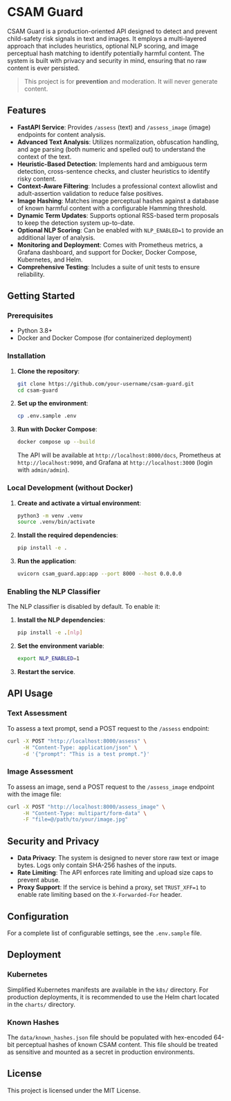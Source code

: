 # CSAM Guard

CSAM Guard is a production-oriented API designed to detect and prevent child-safety risk signals in text and images. It employs a multi-layered approach that includes heuristics, optional NLP scoring, and image perceptual hash matching to identify potentially harmful content. The system is built with privacy and security in mind, ensuring that no raw content is ever persisted.

> This project is for **prevention** and moderation. It will never generate content.

## Features

-   **FastAPI Service**: Provides `/assess` (text) and `/assess_image` (image) endpoints for content analysis.
-   **Advanced Text Analysis**: Utilizes normalization, obfuscation handling, and age parsing (both numeric and spelled out) to understand the context of the text.
-   **Heuristic-Based Detection**: Implements hard and ambiguous term detection, cross-sentence checks, and cluster heuristics to identify risky content.
-   **Context-Aware Filtering**: Includes a professional context allowlist and adult-assertion validation to reduce false positives.
-   **Image Hashing**: Matches image perceptual hashes against a database of known harmful content with a configurable Hamming threshold.
-   **Dynamic Term Updates**: Supports optional RSS-based term proposals to keep the detection system up-to-date.
-   **Optional NLP Scoring**: Can be enabled with `NLP_ENABLED=1` to provide an additional layer of analysis.
-   **Monitoring and Deployment**: Comes with Prometheus metrics, a Grafana dashboard, and support for Docker, Docker Compose, Kubernetes, and Helm.
-   **Comprehensive Testing**: Includes a suite of unit tests to ensure reliability.

## Getting Started

### Prerequisites

-   Python 3.8+
-   Docker and Docker Compose (for containerized deployment)

### Installation

1.  **Clone the repository**:
    ```bash
    git clone https://github.com/your-username/csam-guard.git
    cd csam-guard
    ```

2.  **Set up the environment**:
    ```bash
    cp .env.sample .env
    ```

3.  **Run with Docker Compose**:
    ```bash
    docker compose up --build
    ```

    The API will be available at `http://localhost:8000/docs`, Prometheus at `http://localhost:9090`, and Grafana at `http://localhost:3000` (login with `admin/admin`).

### Local Development (without Docker)

1.  **Create and activate a virtual environment**:
    ```bash
    python3 -m venv .venv
    source .venv/bin/activate
    ```

2.  **Install the required dependencies**:
    ```bash
    pip install -e .
    ```

3.  **Run the application**:
    ```bash
    uvicorn csam_guard.app:app --port 8000 --host 0.0.0.0
    ```

### Enabling the NLP Classifier

The NLP classifier is disabled by default. To enable it:

1.  **Install the NLP dependencies**:
    ```bash
    pip install -e .[nlp]
    ```

2.  **Set the environment variable**:
    ```bash
    export NLP_ENABLED=1
    ```

3.  **Restart the service**.

## API Usage

### Text Assessment

To assess a text prompt, send a POST request to the `/assess` endpoint:

```bash
curl -X POST "http://localhost:8000/assess" \
     -H "Content-Type: application/json" \
     -d '{"prompt": "This is a test prompt."}'
```

### Image Assessment

To assess an image, send a POST request to the `/assess_image` endpoint with the image file:

```bash
curl -X POST "http://localhost:8000/assess_image" \
     -H "Content-Type: multipart/form-data" \
     -F "file=@/path/to/your/image.jpg"
```

## Security and Privacy

-   **Data Privacy**: The system is designed to never store raw text or image bytes. Logs only contain SHA-256 hashes of the inputs.
-   **Rate Limiting**: The API enforces rate limiting and upload size caps to prevent abuse.
-   **Proxy Support**: If the service is behind a proxy, set `TRUST_XFF=1` to enable rate limiting based on the `X-Forwarded-For` header.

## Configuration

For a complete list of configurable settings, see the `.env.sample` file.

## Deployment

### Kubernetes

Simplified Kubernetes manifests are available in the `k8s/` directory. For production deployments, it is recommended to use the Helm chart located in the `charts/` directory.

### Known Hashes

The `data/known_hashes.json` file should be populated with hex-encoded 64-bit perceptual hashes of known CSAM content. This file should be treated as sensitive and mounted as a secret in production environments.

## License

This project is licensed under the MIT License.
